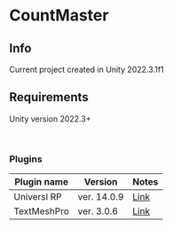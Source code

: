 # CountMaster

## Info
Current project created in Unity 2022.3.1f1

## Requirements
Unity version 2022.3+

<br />

### Plugins

| Plugin name                 | Version           | Notes                                                                                                              |
| -------------               | -------------     | ---------                                                                                                          |
| Universl RP 	              | ver. 14.0.9       | [Link](https://docs.unity3d.com/Packages/com.unity.render-pipelines.universal@14.0/manual/index.html)              |
| TextMeshPro 	              | ver. 3.0.6        | [Link](https://docs.unity3d.com/Packages/com.unity.textmeshpro@3.0/manual/index.html)            		       |

<br />